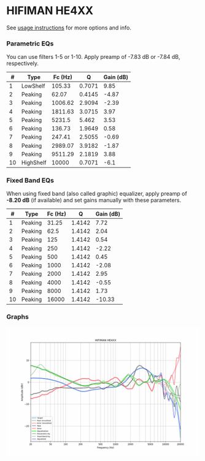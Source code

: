 # HIFIMAN HE4XX
See [usage instructions](https://github.com/jaakkopasanen/AutoEq#usage) for more options and info.

### Parametric EQs
You can use filters 1-5 or 1-10. Apply preamp of -7.83 dB or -7.84 dB, respectively.

|   # | Type      |   Fc (Hz) |      Q |   Gain (dB) |
|-----|-----------|-----------|--------|-------------|
|   1 | LowShelf  |    105.33 | 0.7071 |        9.85 |
|   2 | Peaking   |     62.07 | 0.4145 |       -4.87 |
|   3 | Peaking   |   1006.62 | 2.9094 |       -2.39 |
|   4 | Peaking   |   1811.63 | 3.0715 |        3.97 |
|   5 | Peaking   |   5231.5  | 5.462  |        3.53 |
|   6 | Peaking   |    136.73 | 1.9649 |        0.58 |
|   7 | Peaking   |    247.41 | 2.5055 |       -0.69 |
|   8 | Peaking   |   2989.07 | 3.9182 |       -1.87 |
|   9 | Peaking   |   9511.29 | 2.1819 |        3.88 |
|  10 | HighShelf |  10000    | 0.7071 |       -6.1  |

### Fixed Band EQs
When using fixed band (also called graphic) equalizer, apply preamp of **-8.20 dB** (if available) and set gains manually with these parameters.

|   # | Type    |   Fc (Hz) |      Q |   Gain (dB) |
|-----|---------|-----------|--------|-------------|
|   1 | Peaking |     31.25 | 1.4142 |        7.72 |
|   2 | Peaking |     62.5  | 1.4142 |        2.04 |
|   3 | Peaking |    125    | 1.4142 |        0.54 |
|   4 | Peaking |    250    | 1.4142 |       -2.22 |
|   5 | Peaking |    500    | 1.4142 |        0.45 |
|   6 | Peaking |   1000    | 1.4142 |       -2.08 |
|   7 | Peaking |   2000    | 1.4142 |        2.95 |
|   8 | Peaking |   4000    | 1.4142 |       -0.55 |
|   9 | Peaking |   8000    | 1.4142 |        1.73 |
|  10 | Peaking |  16000    | 1.4142 |      -10.33 |

### Graphs
![](./HIFIMAN%20HE4XX.png)

